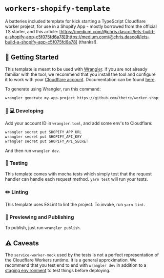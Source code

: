 # `workers-shopify-template`

A batteries included template for kick starting a TypeScript Cloudflare worker project, for use in a Shopify App - mostly borrowed from the official TS starter, and this article: [https://medium.com/@chris.dascoli/lets-build-a-shopify-app-c5f075fd6a78](https://medium.com/@chris.dascoli/lets-build-a-shopify-app-c5f075fd6a78) (thanks!).

## 🔋 Getting Started

This template is meant to be used with [Wrangler](https://github.com/cloudflare/wrangler). If you are not already familiar with the tool, we recommend that you install the tool and configure it to work with your [Cloudflare account](https://dash.cloudflare.com). Documentation can be found [here](https://developers.cloudflare.com/workers/tooling/wrangler/).

To generate using Wrangler, run this command:

```bash
wrangler generate my-app-project https://github.com/thetre/worker-shopify-template
```

### 👩 💻 Developing

Add your account ID in `wrangler.toml`, and add some env's to Cloudflare:

```sh
wrangler secret put SHOPIFY_APP_URL
wrangler secret put SHOPIFY_API_KEY
wrangler secret put SHOPIFY_API_SECRET
```

And then run `wrangler dev`.

### 🧪 Testing

This template comes with mocha tests which simply test that the request handler can handle each request method. `yarn test` will run your tests.

### ✏️ Linting

This template uses ESLint to lint the project. To invoke, run `yarn lint`.

### 👀 Previewing and Publishing

To publish, just run `wrangler publish`.

## ⚠️ Caveats

The `service-worker-mock` used by the tests is not a perfect representation of the Cloudflare Workers runtime. It is a general approximation. We recommend that you test end to end with `wrangler dev` in addition to a [staging environment](https://developers.cloudflare.com/workers/tooling/wrangler/configuration/environments/) to test things before deploying.
